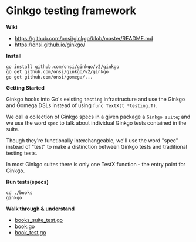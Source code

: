 # Ginkgo testing framework

**Wiki**

- https://github.com/onsi/ginkgo/blob/master/README.md
- https://onsi.github.io/ginkgo/

**Install**

```shell
go install github.com/onsi/ginkgo/v2/ginkgo
go get github.com/onsi/ginkgo/v2/ginkgo
go get github.com/onsi/gomega/...
```

**Getting Started**

Ginkgo hooks into Go's existing `testing` infrastructure and use
the Ginkgo and Gomega DSLs instead of using `func TextX(t *testing.T)`.

We call a collection of Ginkgo specs in a given package a `Ginkgo suite`;
and we use the word `spec` to talk about individual Ginkgo tests contained in the suite.

Though they're functionally interchangeable, we'll use the word "spec" instead of "test" to make a distinction between Ginkgo tests and traditional testing tests.

In most Ginkgo suites there is only one TestX function - the entry point for Ginkgo.

**Run tests(specs)**

```shell
cd ./books
ginkgo
```

**Walk through & understand**

- [books_suite_test.go](./books/books_suite_test.go)
- [book.go](./books/book.go)
- [book_test.go](./books/book_test.go)
